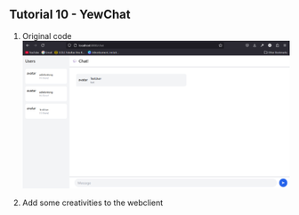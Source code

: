 ## Tutorial 10 - YewChat

1.  Original code
![alt text](<Screenshot 2025-05-22 140328.png>)

2. Add some creativities to the webclient
